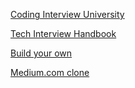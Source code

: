 [Coding Interview University](https://github.com/jwasham/coding-interview-university)

[Tech Interview Handbook](https://github.com/yangshun/tech-interview-handbook)

[Build your own <insert-technology-here>](https://github.com/codecrafters-io/build-your-own-x)

[Medium.com clone](https://github.com/gothinkster/realworld)
